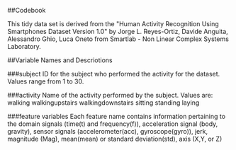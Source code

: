 ##Codebook

This tidy data set is derived from the "Human Activity Recognition Using Smartphones Dataset Version 1.0" by Jorge L. Reyes-Ortiz, Davide Anguita, Alessandro Ghio, Luca Oneto from Smartlab - Non Linear Complex Systems Laboratory.

##Variable Names and Descriotions

###subject
    ID for the subject who performed the activity for the dataset.  Values range from 1 to 30.

###activity
    Name of the activity performed by the subject.  Values are:
        walking
        walkingupstairs
        walkingdownstairs
        sitting
        standing
        laying

###feature variables
    Each feature name contains information pertaining to the domain signals (time(t) and frequency(f)), acceleration signal (body, gravity), sensor signals (accelerometer(acc), gyroscope(gyro)), jerk, magnitude (Mag), mean(mean) or standard deviation(std), axis (X,Y, or Z)
